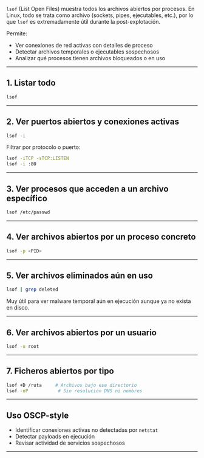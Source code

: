 `lsof` (List Open Files) muestra todos los archivos abiertos por procesos. En Linux, todo se trata como archivo (sockets, pipes, ejecutables, etc.), por lo que `lsof` es extremadamente útil durante la post-explotación.

Permite:
- Ver conexiones de red activas con detalles de proceso
- Detectar archivos temporales o ejecutables sospechosos
- Analizar qué procesos tienen archivos bloqueados o en uso

---

## 1. Listar todo
```bash
lsof
```

---

## 2. Ver puertos abiertos y conexiones activas
```bash
lsof -i
```
Filtrar por protocolo o puerto:
```bash
lsof -iTCP -sTCP:LISTEN
lsof -i :80
```

---

## 3. Ver procesos que acceden a un archivo específico
```bash
lsof /etc/passwd
```

---

## 4. Ver archivos abiertos por un proceso concreto
```bash
lsof -p <PID>
```

---

## 5. Ver archivos eliminados aún en uso
```bash
lsof | grep deleted
```
Muy útil para ver malware temporal aún en ejecución aunque ya no exista en disco.

---

## 6. Ver archivos abiertos por un usuario
```bash
lsof -u root
```

---

## 7. Ficheros abiertos por tipo
```bash
lsof +D /ruta     # Archivos bajo ese directorio
lsof -nP           # Sin resolución DNS ni nombres
```

---

## Uso OSCP-style
- Identificar conexiones activas no detectadas por `netstat`
- Detectar payloads en ejecución
- Revisar actividad de servicios sospechosos

---
